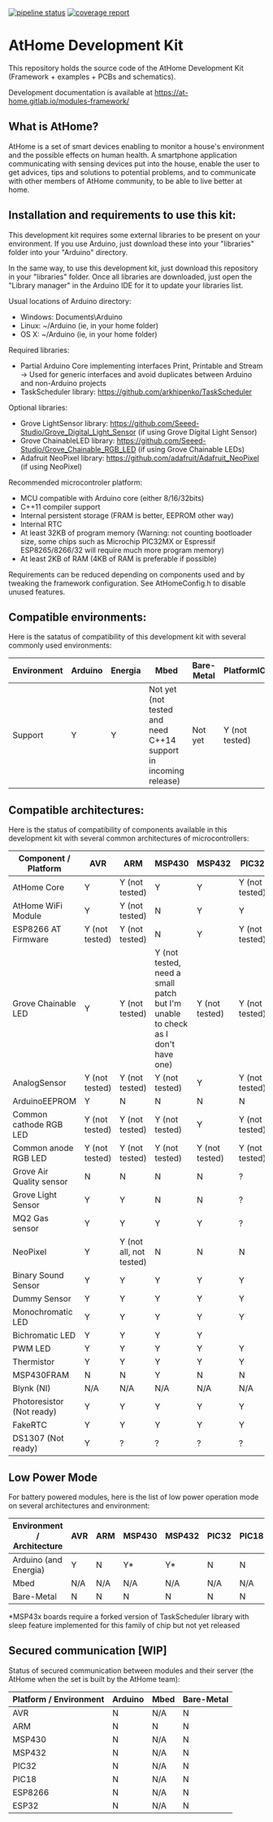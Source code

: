 [![pipeline status](https://gitlab.com/at-home/modules-framework/badges/master/pipeline.svg)](https://gitlab.com/at-home/modules-framework/commits/master)
[![coverage report](https://gitlab.com/at-home/modules-framework/badges/master/coverage.svg)](https://gitlab.com/at-home/modules-framework/commits/master)

# AtHome Development Kit

This repository holds the source code of the AtHome Development Kit (Framework + examples + PCBs and schematics).

Development documentation is available at https://at-home.gitlab.io/modules-framework/

## What is AtHome?

AtHome is a set of smart devices enabling to monitor a house's environment and the possible effects on human health.
A smartphone application communicating with sensing devices put into the house, enable the user to get advices, tips and solutions to potential problems,
and to communicate with other members of AtHome community, to be able to live better at home.

## Installation and requirements to use this kit:

This development kit requires some external libraries to be present on your environment. If you use Arduino, just download these into your "libraries" folder into your "Arduino" directory.

In the same way, to use this development kit, just download this repository in your "libraries" folder. Once all libraries are downloaded, just open the "Library manager" in the Arduino IDE for it to update your libraries list.

Usual locations of Arduino directory:
- Windows: Documents\Arduino
- Linux: ~/Arduino (ie, in your home folder)
- OS X: ~/Arduino (ie, in your home folder)

Required libraries:
- Partial Arduino Core implementing interfaces Print, Printable and Stream -> Used for generic interfaces and avoid duplicates between Arduino and non-Arduino projects
- TaskScheduler library: https://github.com/arkhipenko/TaskScheduler

Optional libraries:
- Grove LightSensor library: https://github.com/Seeed-Studio/Grove_Digital_Light_Sensor (if using Grove Digital Light Sensor)
- Grove ChainableLED library: https://github.com/Seeed-Studio/Grove_Chainable_RGB_LED (if using Grove Chainable LEDs)
- Adafruit NeoPixel library: https://github.com/adafruit/Adafruit_NeoPixel (if using NeoPixel)

Recommended microcontroler platform:
- MCU compatible with Arduino core (either 8/16/32bits)
- C++11 compiler support
- Internal persistent storage (FRAM is better, EEPROM other way)
- Internal RTC
- At least 32KB of program memory (Warning: not counting bootloader size, some chips such as Microchip PIC32MX or Espressif ESP8265/8266/32 will require much more program memory)
- At least 2KB of RAM (4KB of RAM is preferable if possible)

Requirements can be reduced depending on components used and by tweaking the framework configuration. See AtHomeConfig.h to disable unused features.

## Compatible environments:

Here is the satatus of compatibility of this development kit with several commonly used environments:

| Environment | Arduino | Energia | Mbed                                                            | Bare-Metal | PlatformIO     |
|-------------|---------|---------|-----------------------------------------------------------------|------------|----------------|
| Support     | Y       | Y       | Not yet (not tested and need C++14 support in incoming release) | Not yet    | Y (not tested) |

## Compatible architectures:

Here is the status of compatibility of components available in this development kit with several common architectures of microcontrollers:

| Component / Platform     | AVR            | ARM                      | MSP430                                                                         | MSP432         | PIC32          | PIC18 | ESP8266 | ESP32 |
|--------------------------|----------------|--------------------------|--------------------------------------------------------------------------------|----------------|----------------|-------|---------|-------|
| AtHome Core              | Y              | Y (not tested)           | Y                                                                              | Y              | Y (not tested) | ?     | Y       | ?     |
| AtHome WiFi Module       | Y              | Y (not tested)           | N                                                                              | Y              | Y              | ?     | ?       | ?     |
| ESP8266 AT Firmware      | Y (not tested) | Y (not tested)           | N                                                                              | Y              | Y (not tested) | ?     | N/A     | ?     |
| Grove Chainable LED      | Y              | Y (not tested)           | Y (not tested, need a small patch but I'm unable to check as I don't have one) | Y (not tested) | Y (not tested) | ?     | ?       | ?     |
| AnalogSensor             | Y (not tested) | Y (not tested)           | Y (not tested)                                                                 | Y              | Y (not tested) | ?     | Y       | ?     |
| ArduinoEEPROM            | Y              | N                        | N                                                                              | N              | N              | ?     | ?       | ?     |
| Common cathode RGB LED   | Y (not tested) | Y (not tested)           | Y (not tested)                                                                 | Y              | Y (not tested) | ?     | Y       | ?     |
| Common anode RGB LED     | Y (not tested) | Y (not tested)           | Y (not tested)                                                                 | Y (not tested) | Y (not tested) | ?     | Y       | ?     |
| Grove Air Quality sensor | N              | N                        | N                                                                              | N              | ?              | ?     | ?       | ?     |
| Grove Light Sensor       | Y              | Y                        | N                                                                              | N              | ?              | ?     | ?       | ?     |
| MQ2 Gas sensor           | Y              | Y                        | Y                                                                              | Y              | ?              | ?     | ?       | ?     |
| NeoPixel                 | Y              | Y (not all, not tested)  | N                                                                              | N              | N              | ?     | ?       | ?     |
| Binary Sound Sensor      | Y              | Y                        | Y                                                                              | Y              | Y              | ?     | ?       | ?     |
| Dummy Sensor             | Y              | Y                        | Y                                                                              | Y              | Y              | ?     | ?       | ?     |
| Monochromatic LED        | Y              | Y                        | Y                                                                              | Y              | Y              | ?     | ?       | ?     |
| Bichromatic LED          | Y              | Y                        | Y                                                                              | Y              |                | ?     | ?       | ?     |
| PWM LED                  | Y              | Y                        | Y                                                                              | Y              | Y              | ?     | ?       | ?     |
| Thermistor               | Y              | Y                        | Y                                                                              | Y              | Y              | ?     | ?       | ?     |
| MSP430FRAM               | N              | N                        | Y                                                                              | N              | N              | N     | N       | N     |
| Blynk (NI)               | N/A            | N/A                      | N/A                                                                            | N/A            | N/A            | N/A   | N/A     | N/A   |
| Photoresistor (Not ready)| Y              | Y                        | Y                                                                              | Y              | Y              | ?     | ?       | ?     |
| FakeRTC                  | Y              | Y                        | Y                                                                              | Y              | Y              | N     | ?       | ?     |
| DS1307 (Not ready)       | Y              | ?                        | ?                                                                              | ?              | ?              | ?     | ?       | ?     |

## Low Power Mode

For battery powered modules, here is the list of low power operation mode on several architectures and environment:

| Environment / Architecture | AVR | ARM | MSP430  | MSP432 | PIC32 | PIC18 | ESP8266 | ESP32 |
|----------------------------|-----|-----|---------|--------|-------|-------|---------|-------|
| Arduino (and Energia)      | Y   | N   | Y\*     | Y\*    | N     | N     | Y       | N     |
| Mbed                       | N/A | N/A | N/A     | N/A    | N/A   | N/A   | N/A     | N/A   |
| Bare-Metal                 | N   | N   | N       | N      | N     | N     | N       | N     |

\*MSP43x boards require a forked version of TaskScheduler library with sleep feature implemented for this family of chip but not yet released

## Secured communication [WIP]

Status of secured communication between modules and their server (the AtHome when the set is built by the AtHome team):

| Platform / Environment | Arduino | Mbed | Bare-Metal |
|------------------------|---------|------|------------|
| AVR                    | N       | N/A  | N          |
| ARM                    | N       | N    | N          |
| MSP430                 | N       | N/A  | N          |
| MSP432                 | N       | N/A  | N          |
| PIC32                  | N       | N/A  | N          |
| PIC18                  | N       | N/A  | N          |
| ESP8266                | N       | N/A  | N          |
| ESP32                  | N       | N/A  | N          |
